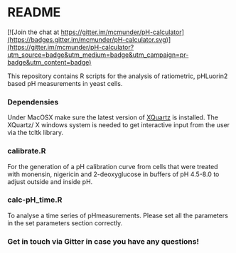# README 

[![Join the chat at https://gitter.im/mcmunder/pH-calculator](https://badges.gitter.im/mcmunder/pH-calculator.svg)](https://gitter.im/mcmunder/pH-calculator?utm_source=badge&utm_medium=badge&utm_campaign=pr-badge&utm_content=badge)

This repository contains R scripts for the analysis of ratiometric, pHLuorin2 based pH measurements in yeast cells.

### Dependensies
Under MacOSX make sure the latest version of [XQuartz](http://www.xquartz.org/) is installed. The XQuartz/ X windows system is needed to get interactive input from the user via the tcltk library.

### calibrate.R
For the generation of a pH calibration curve from cells that were treated with monensin, nigericin and 2-deoxyglucose in buffers of pH 4.5-8.0 to adjust outside and inside pH.

### calc-pH_time.R
To analyse a time series of pHmeasurements. Please set all the parameters in the set parameters section correctly.

### Get in touch via Gitter in case you have any questions!